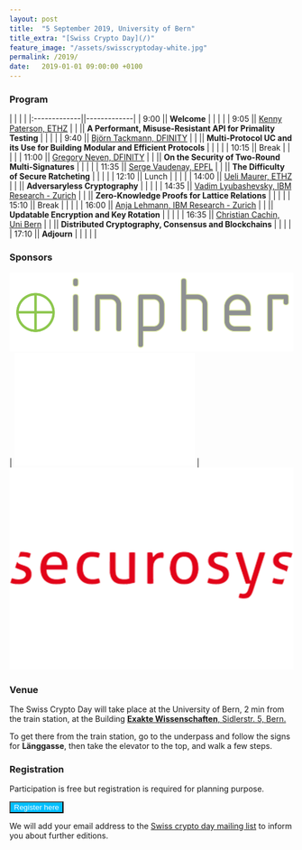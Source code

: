 ```yaml
---
layout: post
title:  "5 September 2019, University of Bern"
title_extra: "[Swiss Crypto Day](/)"
feature_image: "/assets/swisscryptoday-white.jpg"
permalink: /2019/
date:   2019-01-01 09:00:00 +0100
---
```



### Program

| | | |
|:-------------||-------------|
|  9:00        || **Welcome** |
| | |
|  9:05        || [Kenny Paterson, ETHZ](//appliedcrypto.ethz.ch/people/kenny-paterson.html) |
|              || **A Performant, Misuse-Resistant API for Primality Testing** |
| | |
|  9:40        || [Björn Tackmann, DFINITY](//cseweb.ucsd.edu/~btackmann/) |
|              || **Multi-Protocol UC and its Use for Building Modular and Efficient Protocols** |
| | |
| 10:15        || Break |
| | |
| 11:00        || [Gregory Neven, DFINITY](http://www.neven.org/) |
|              || **On the Security of Two-Round Multi-Signatures** |
| | |
| 11:35        || [Serge Vaudenay, EPFL](//lasec.epfl.ch/people/vaudenay) |
|              || **The Difficulty of Secure Ratcheting** |
| | |
| 12:10        || Lunch |
| | |
| 14:00        || [Ueli Maurer, ETHZ](//crypto.ethz.ch/~maurer/) |
|              || **Adversaryless Cryptography** |
| | |
| 14:35        || [Vadim Lyubashevsky, IBM Research - Zurich](//researcher.watson.ibm.com/researcher/view.php?person=zurich-VAD) |
|              || **Zero-Knowledge Proofs for Lattice Relations** |
| | |
| 15:10        || Break |
| | |
| 16:00        || [Anja Lehmann, IBM Research - Zurich](//researcher.watson.ibm.com/researcher/view.php?person=zurich-ANJ) |
|              || **Updatable Encryption and Key Rotation** |
| | |
| 16:35        || [Christian Cachin, Uni Bern](//crypto.unibe.ch/cc/) |
|              || **Distributed Cryptography, Consensus and Blockchains** |
| | |
| 17:10        || **Adjourn** |
| | | |


### Sponsors

[![Inpher](/assets/inpher-9.png)](//inpher.io/) | ![](/assets/white.png) | [![Securosys](/assets/securosys-9.png)](//www.securosys.com/)


### Venue

The Swiss Crypto Day will take place at the University of Bern, 2 min
from the train station, at the Building
[**Exakte Wissenschaften**, Sidlerstr. 5, Bern.](//www.unibe.ch/universitaet/campus__und__infrastruktur/lageplaene__und__hoerraeume/lageplaene/2__exakte_wissenschaften/index_ger.html)

To get there from the train station, go to the underpass and follow the
signs for **Länggasse**, then take the elevator to the top, and walk a few
steps.


### Registration

Participation is free but registration is required for planning purpose.

<button name="button" style="background-color:deepskyblue;color:white" onclick="parent.open('https://crypto.unibe.ch/registration/e/1/swiss-crypto-day-2019')">Register here</button>

We will add your email address to the [Swiss crypto day mailing list](//www.list.inf.unibe.ch/listinfo/swisscryptoday) to inform you about further editions.


